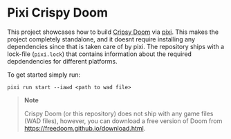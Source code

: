 # Pixi Crispy Doom

This project showcases how to build [Cripsy Doom](https://github.com/fabiangreffrath/crispy-doom) via [pixi](https://github.com/prefix-dev/pixi). 
This makes the project completely standalone, and it doesnt require installing any dependencies since that is taken care of by pixi. The repository ships with a lock-file (`pixi.lock`) that contains information about the required depdendencies for different platforms.

To get started simply run:

```shell
pixi run start --iawd <path to wad file>
```

> **Note**
>
> Crispy Doom (or this repository) does not ship with any game files (WAD files), however, you can download a free version of Doom from https://freedoom.github.io/download.html.

